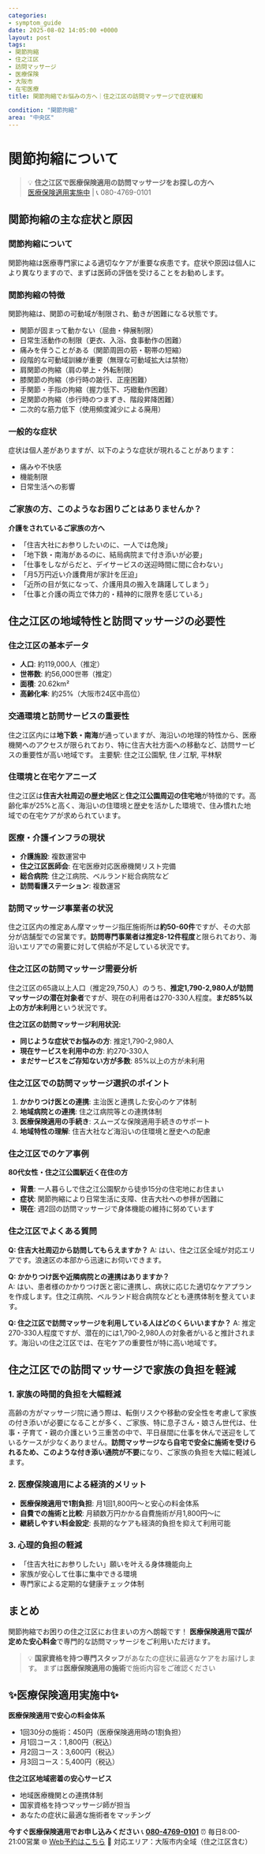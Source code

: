 ```yaml
---
categories:
- symptom_guide
date: 2025-08-02 14:05:00 +0000
layout: post
tags:
- 関節拘縮
- 住之江区
- 訪問マッサージ
- 医療保険
- 大阪市
- 在宅医療
title: 関節拘縮でお悩みの方へ｜住之江区の訪問マッサージで症状緩和

condition: "関節拘縮"
area: "中央区"
---
```



# 関節拘縮について

> 💡 **住之江区で医療保険適用の訪問マッサージをお探しの方へ**  
> [医療保険適用実施中](https://peraichi.com/landing_pages/view/himawari-massage/) | 📞 080-4769-0101

## 関節拘縮の主な症状と原因

### 関節拘縮について
関節拘縮は医療専門家による適切なケアが重要な疾患です。症状や原因は個人により異なりますので、まずは医師の評価を受けることをお勧めします。

### 関節拘縮の特徴
関節拘縮は、関節の可動域が制限され、動きが困難になる状態です。
- 関節が固まって動かない（屈曲・伸展制限）
- 日常生活動作の制限（更衣、入浴、食事動作の困難）
- 痛みを伴うことがある（関節周囲の筋・靭帯の短縮）
- 段階的な可動域訓練が重要（無理な可動域拡大は禁物）
- 肩関節の拘縮（肩の挙上・外転制限）
- 膝関節の拘縮（歩行時の跛行、正座困難）
- 手関節・手指の拘縮（握力低下、巧緻動作困難）
- 足関節の拘縮（歩行時のつまずき、階段昇降困難）
- 二次的な筋力低下（使用頻度減少による廃用）

### 一般的な症状
症状は個人差がありますが、以下のような症状が現れることがあります：
- 痛みや不快感
- 機能制限
- 日常生活への影響

### ご家族の方、このようなお困りごとはありませんか？
**介護をされているご家族の方へ**
- 「住吉大社にお参りしたいのに、一人では危険」
- 「地下鉄・南海があるのに、結局病院まで付き添いが必要」
- 「仕事をしながらだと、デイサービスの送迎時間に間に合わない」
- 「月5万円近い介護費用が家計を圧迫」
- 「近所の目が気になって、介護用具の搬入を躊躇してしまう」
- 「仕事と介護の両立で体力的・精神的に限界を感じている」

## 住之江区の地域特性と訪問マッサージの必要性

### 住之江区の基本データ
- **人口**: 約119,000人（推定）
- **世帯数**: 約56,000世帯（推定）
- **面積**: 20.62km²
- **高齢化率**: 約25%（大阪市24区中高位）

### 交通環境と訪問サービスの重要性
住之江区内には**地下鉄・南海**が通っていますが、海沿いの地理的特性から、医療機関へのアクセスが限られており、特に住吉大社方面への移動など、訪問サービスの重要性が高い地域です。
主要駅: 住之江公園駅, 住ノ江駅, 平林駅

### 住環境と在宅ケアニーズ
住之江区は**住吉大社周辺の歴史地区**と**住之江公園周辺の住宅地**が特徴的です。高齢化率が25%と高く、海沿いの住環境と歴史を活かした環境で、住み慣れた地域での在宅ケアが求められています。

### 医療・介護インフラの現状
- **介護施設**: 複数運営中
- **住之江区医師会**: 在宅医療対応医療機関リスト完備
- **総合病院**: 住之江病院、ベルランド総合病院など
- **訪問看護ステーション**: 複数運営

### 訪問マッサージ事業者の状況
住之江区内の推定あん摩マッサージ指圧施術所は**約50-60件**ですが、その大部分が店舗型での営業です。**訪問専門事業者は推定8-12件程度**と限られており、海沿いエリアでの需要に対して供給が不足している状況です。

### 住之江区の訪問マッサージ需要分析
住之江区の65歳以上人口（推定29,750人）のうち、**推定1,790-2,980人が訪問マッサージの潜在対象者**ですが、現在の利用者は270-330人程度。**まだ85%以上の方が未利用**という状況です。

**住之江区の訪問マッサージ利用状況:**
- **同じような症状でお悩みの方**: 推定1,790-2,980人
- **現在サービスを利用中の方**: 約270-330人  
- **まだサービスをご存知ない方が多数**: 85%以上の方が未利用

### 住之江区での訪問マッサージ選択のポイント
1. **かかりつけ医との連携**: 主治医と連携した安心のケア体制
2. **地域病院との連携**: 住之江病院等との連携体制
3. **医療保険適用の手続き**: スムーズな保険適用手続きのサポート
4. **地域特性の理解**: 住吉大社など海沿いの住環境と歴史への配慮

### 住之江区でのケア事例
**80代女性・住之江公園駅近く在住の方**
- **背景**: 一人暮らしで住之江公園駅から徒歩15分の住宅地にお住まい
- **症状**: 関節拘縮により日常生活に支障、住吉大社への参拝が困難に
- **現在**: 週2回の訪問マッサージで身体機能の維持に努めています

### 住之江区でよくある質問
**Q: 住吉大社周辺から訪問してもらえますか？**
A: はい、住之江区全域が対応エリアです。浪速区の本部から迅速にお伺いできます。

**Q: かかりつけ医や近隣病院との連携はありますか？**  
A: はい、患者様のかかりつけ医と密に連携し、病状に応じた適切なケアプランを作成します。住之江病院、ベルランド総合病院などとも連携体制を整えています。

**Q: 住之江区で訪問マッサージを利用している人はどのくらいいますか？**
A: 推定270-330人程度ですが、潜在的には1,790-2,980人の対象者がいると推計されます。海沿いの住之江区では、在宅ケアの重要性が特に高い地域です。

## 住之江区での訪問マッサージで家族の負担を軽減

### 1. 家族の時間的負担を大幅軽減
高齢の方がマッサージ院に通う際は、転倒リスクや移動の安全性を考慮して家族の付き添いが必要になることが多く、ご家族、特に息子さん・娘さん世代は、仕事・子育て・親の介護という三重苦の中で、平日昼間に仕事を休んで送迎をしているケースが少なくありません。**訪問マッサージなら自宅で安全に施術を受けられるため、このような付き添い通院が不要**になり、ご家族の負担を大幅に軽減します。

### 2. 医療保険適用による経済的メリット
- **医療保険適用で1割負担**: 月1回1,800円～と安心の料金体系
- **自費での施術と比較**: 月額数万円かかる自費施術が月1,800円～に
- **継続しやすい料金設定**: 長期的なケアも経済的負担を抑えて利用可能

### 3. 心理的負担の軽減
- 「住吉大社にお参りしたい」願いを叶える身体機能向上
- 家族が安心して仕事に集中できる環境
- 専門家による定期的な健康チェック体制

## まとめ
関節拘縮でお困りの住之江区にお住まいの方へ朗報です！
**医療保険適用で国が定めた安心料金**で専門的な訪問マッサージをご利用いただけます。

> 💡 **国家資格を持つ専門スタッフ**があなたの症状に最適なケアをお届けします。
> まずは**医療保険適用の施術**で施術内容をご確認ください

## ✨医療保険適用実施中✨

**医療保険適用で安心の料金体系**
- 1回30分の施術：450円（医療保険適用時の1割負担）
- 月1回コース：1,800円（税込）
- 月2回コース：3,600円（税込）
- 月3回コース：5,400円（税込）

**住之江区地域密着の安心サービス**
- 地域医療機関との連携体制
- 国家資格を持つマッサージ師が担当
- あなたの症状に最適な施術者をマッチング

**今すぐ医療保険適用でお申し込みください**
📞 **[080-4769-0101](tel:080-4769-0101)**
⏰ 毎日8:00-21:00営業
🌐 [Web予約はこちら](https://peraichi.com/landing_pages/view/himawari-massage/)
📍 対応エリア：大阪市内全域（住之江区含む）
